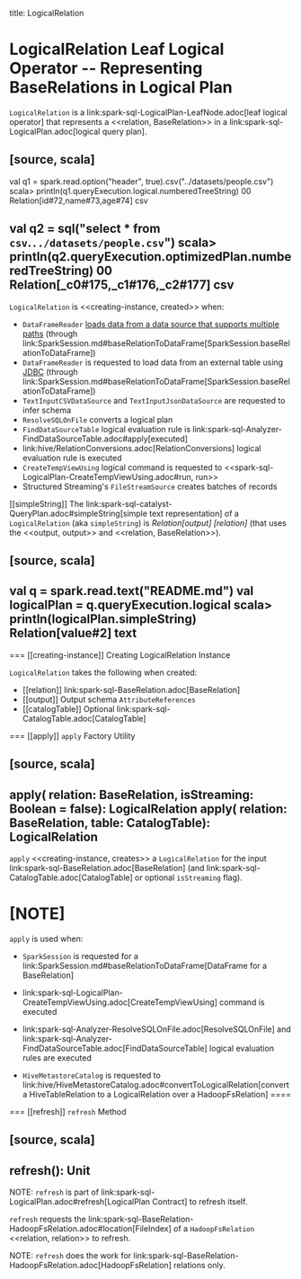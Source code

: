 title: LogicalRelation

# LogicalRelation Leaf Logical Operator -- Representing BaseRelations in Logical Plan

`LogicalRelation` is a link:spark-sql-LogicalPlan-LeafNode.adoc[leaf logical operator] that represents a <<relation, BaseRelation>> in a link:spark-sql-LogicalPlan.adoc[logical query plan].

[source, scala]
----
val q1 = spark.read.option("header", true).csv("../datasets/people.csv")
scala> println(q1.queryExecution.logical.numberedTreeString)
00 Relation[id#72,name#73,age#74] csv

val q2 = sql("select * from `csv`.`../datasets/people.csv`")
scala> println(q2.queryExecution.optimizedPlan.numberedTreeString)
00 Relation[_c0#175,_c1#176,_c2#177] csv
----

`LogicalRelation` is <<creating-instance, created>> when:

* `DataFrameReader` [loads data from a data source that supports multiple paths](../DataFrameReader.md#load) (through link:SparkSession.md#baseRelationToDataFrame[SparkSession.baseRelationToDataFrame])
* `DataFrameReader` is requested to load data from an external table using [JDBC](../DataFrameReader.md#jdbc) (through link:SparkSession.md#baseRelationToDataFrame[SparkSession.baseRelationToDataFrame])
* `TextInputCSVDataSource` and `TextInputJsonDataSource` are requested to infer schema
* `ResolveSQLOnFile` converts a logical plan
* `FindDataSourceTable` logical evaluation rule is link:spark-sql-Analyzer-FindDataSourceTable.adoc#apply[executed]
* link:hive/RelationConversions.adoc[RelationConversions] logical evaluation rule is executed
* `CreateTempViewUsing` logical command is requested to <<spark-sql-LogicalPlan-CreateTempViewUsing.adoc#run, run>>
* Structured Streaming's `FileStreamSource` creates batches of records

[[simpleString]]
The link:spark-sql-catalyst-QueryPlan.adoc#simpleString[simple text representation] of a `LogicalRelation` (aka `simpleString`) is *Relation[output] [relation]* (that uses the <<output, output>> and <<relation, BaseRelation>>).

[source, scala]
----
val q = spark.read.text("README.md")
val logicalPlan = q.queryExecution.logical
scala> println(logicalPlan.simpleString)
Relation[value#2] text
----

=== [[creating-instance]] Creating LogicalRelation Instance

`LogicalRelation` takes the following when created:

* [[relation]] link:spark-sql-BaseRelation.adoc[BaseRelation]
* [[output]] Output schema `AttributeReferences`
* [[catalogTable]] Optional link:spark-sql-CatalogTable.adoc[CatalogTable]

=== [[apply]] `apply` Factory Utility

[source, scala]
----
apply(
  relation: BaseRelation,
  isStreaming: Boolean = false): LogicalRelation
apply(
  relation: BaseRelation,
  table: CatalogTable): LogicalRelation
----

`apply` <<creating-instance, creates>> a `LogicalRelation` for the input link:spark-sql-BaseRelation.adoc[BaseRelation] (and link:spark-sql-CatalogTable.adoc[CatalogTable] or optional `isStreaming` flag).

[NOTE]
====
`apply` is used when:

* `SparkSession` is requested for a link:SparkSession.md#baseRelationToDataFrame[DataFrame for a BaseRelation]

* link:spark-sql-LogicalPlan-CreateTempViewUsing.adoc[CreateTempViewUsing] command is executed

* link:spark-sql-Analyzer-ResolveSQLOnFile.adoc[ResolveSQLOnFile] and link:spark-sql-Analyzer-FindDataSourceTable.adoc[FindDataSourceTable] logical evaluation rules are executed

* `HiveMetastoreCatalog` is requested to link:hive/HiveMetastoreCatalog.adoc#convertToLogicalRelation[convert a HiveTableRelation to a LogicalRelation over a HadoopFsRelation]
====

=== [[refresh]] `refresh` Method

[source, scala]
----
refresh(): Unit
----

NOTE: `refresh` is part of link:spark-sql-LogicalPlan.adoc#refresh[LogicalPlan Contract] to refresh itself.

`refresh` requests the link:spark-sql-BaseRelation-HadoopFsRelation.adoc#location[FileIndex] of a `HadoopFsRelation` <<relation, relation>> to refresh.

NOTE: `refresh` does the work for link:spark-sql-BaseRelation-HadoopFsRelation.adoc[HadoopFsRelation] relations only.
